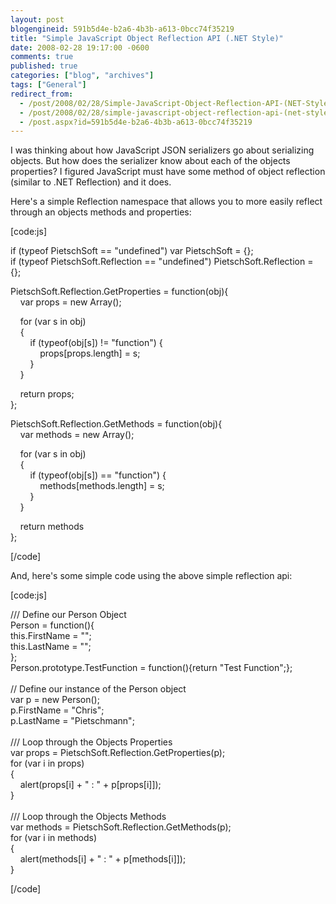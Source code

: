 ```yaml
---
layout: post
blogengineid: 591b5d4e-b2a6-4b3b-a613-0bcc74f35219
title: "Simple JavaScript Object Reflection API (.NET Style)"
date: 2008-02-28 19:17:00 -0600
comments: true
published: true
categories: ["blog", "archives"]
tags: ["General"]
redirect_from: 
  - /post/2008/02/28/Simple-JavaScript-Object-Reflection-API-(NET-Style)
  - /post/2008/02/28/simple-javascript-object-reflection-api-(net-style)
  - /post.aspx?id=591b5d4e-b2a6-4b3b-a613-0bcc74f35219
---
```

<!-- more -->
<p>
I was thinking about how JavaScript JSON serializers go about serializing objects. But how does the serializer know about each of the objects properties? I figured JavaScript must have some method of object reflection (similar to .NET Reflection) and it does. 
</p>
<p>
Here&#39;s a simple Reflection namespace that allows you to more easily reflect through an objects methods and properties: 
</p>
<p>
[code:js] 
</p>
<p>
if (typeof PietschSoft == &quot;undefined&quot;) var PietschSoft = {};<br />
if (typeof PietschSoft.Reflection == &quot;undefined&quot;) PietschSoft.Reflection = {}; 
</p>
<p>
PietschSoft.Reflection.GetProperties = function(obj){<br />
&nbsp;&nbsp;&nbsp; var props = new Array(); 
</p>
<p>
&nbsp;&nbsp;&nbsp; for (var s in obj)<br />
&nbsp;&nbsp;&nbsp; {<br />
&nbsp;&nbsp;&nbsp;&nbsp;&nbsp;&nbsp;&nbsp; if (typeof(obj[s]) != &quot;function&quot;) {<br />
&nbsp;&nbsp;&nbsp;&nbsp;&nbsp;&nbsp;&nbsp;&nbsp;&nbsp;&nbsp;&nbsp; props[props.length] = s;<br />
&nbsp;&nbsp;&nbsp;&nbsp;&nbsp;&nbsp;&nbsp; }<br />
&nbsp;&nbsp;&nbsp; } 
</p>
<p>
&nbsp;&nbsp;&nbsp; return props;<br />
}; 
</p>
<p>
PietschSoft.Reflection.GetMethods = function(obj){<br />
&nbsp;&nbsp;&nbsp; var methods = new Array(); 
</p>
<p>
&nbsp;&nbsp;&nbsp; for (var s in obj)<br />
&nbsp;&nbsp;&nbsp; {<br />
&nbsp;&nbsp;&nbsp;&nbsp;&nbsp;&nbsp;&nbsp; if (typeof(obj[s]) == &quot;function&quot;) {<br />
&nbsp;&nbsp;&nbsp;&nbsp;&nbsp;&nbsp;&nbsp;&nbsp;&nbsp;&nbsp;&nbsp; methods[methods.length] = s;<br />
&nbsp;&nbsp;&nbsp;&nbsp;&nbsp;&nbsp;&nbsp; }<br />
&nbsp;&nbsp;&nbsp; } 
</p>
<p>
&nbsp;&nbsp;&nbsp; return methods<br />
}; 
</p>
<p>
[/code] 
</p>
<p>
And, here&#39;s some simple code using the above simple reflection api: 
</p>
<p>
[code:js] 
</p>
<p>
/// Define our Person Object<br />
Person = function(){<br />
this.FirstName = &quot;&quot;;<br />
this.LastName = &quot;&quot;;<br />
};<br />
Person.prototype.TestFunction = function(){return &quot;Test Function&quot;;};<br />
<br />
// Define our instance of the Person object<br />
var p = new Person();<br />
p.FirstName = &quot;Chris&quot;;<br />
p.LastName = &quot;Pietschmann&quot;;<br />
<br />
/// Loop through the Objects Properties<br />
var props = PietschSoft.Reflection.GetProperties(p);<br />
for (var i in props)<br />
{<br />
&nbsp;&nbsp;&nbsp; alert(props[i] + &quot; : &quot; + p[props[i]]);<br />
}<br />
<br />
/// Loop through the Objects Methods<br />
var methods = PietschSoft.Reflection.GetMethods(p);<br />
for (var i in methods)<br />
{<br />
&nbsp;&nbsp;&nbsp; alert(methods[i] + &quot; : &quot; + p[methods[i]]);<br />
} 
</p>
<p>
[/code] 
</p>
